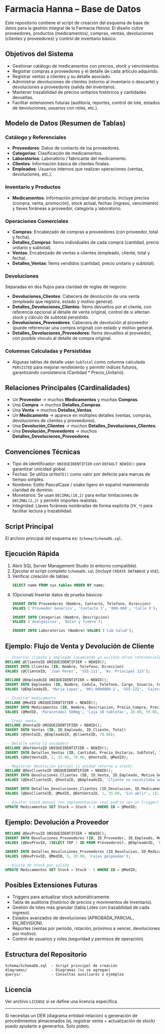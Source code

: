 # Farmacia Hanna – Base de Datos

Este repositorio contiene el script de creación del esquema de base de datos para la gestión integral de la Farmacia *Hanna*. El diseño cubre proveedores, productos (medicamentos), compras, ventas, devoluciones (clientes y proveedores) y control de inventario básico.

## Objetivos del Sistema
- Gestionar catálogo de medicamentos con precios, stock y vencimientos.
- Registrar compras a proveedores y el detalle de cada artículo adquirido.
- Registrar ventas a clientes y su detalle asociado.
- Administrar devoluciones de clientes (retorno al inventario o descarte) y devoluciones a proveedores (salida del inventario).
- Mantener trazabilidad de precios unitarios históricos y cantidades devueltas.
- Facilitar extensiones futuras (auditoría, reportes, control de lote, estados de devoluciones, usuarios con roles, etc.).

## Modelo de Datos (Resumen de Tablas)

### Catálogo y Referenciales
- **Proveedores**: Datos de contacto de los proveedores.
- **Categorias**: Clasificación de medicamentos.
- **Laboratorios**: Laboratorio / fabricante del medicamento.
- **Clientes**: Información básica de clientes finales.
- **Empleados**: Usuarios internos que realizan operaciones (ventas, devoluciones, etc.).

### Inventario y Productos
- **Medicamentos**: Información principal del producto. Incluye precios (compra, venta, promoción), stock actual, fechas (ingreso, vencimiento) y llaves foráneas a proveedor, categoría y laboratorio.

### Operaciones Comerciales
- **Compras**: Encabezado de compras a proveedores (con proveedor, total y fecha).
- **Detalles_Compras**: Ítems individuales de cada compra (cantidad, precio unitario y subtotal).
- **Ventas**: Encabezado de ventas a clientes (empleado, cliente, total y fecha).
- **Detalles_Ventas**: Ítems vendidos (cantidad, precio unitario y subtotal).

### Devoluciones
Separadas en dos flujos para claridad de reglas de negocio:
- **Devoluciones_Clientes**: Cabecera de devolución de una venta (empleado que registra, estado y motivo general).
- **Detalles_Devoluciones_Clientes**: Ítems devueltos por el cliente, con referencia opcional al detalle de venta original, control de si afectan stock y cálculo de subtotal persistido.
- **Devoluciones_Proveedores**: Cabecera de devolución al proveedor (puede referenciar una compra original) con estado y motivo general.
- **Detalles_Devoluciones_Proveedores**: Ítems devueltos al proveedor, con posible vínculo al detalle de compra original.

### Columnas Calculadas y Persistidas
- Algunas tablas de detalle usan `SubTotal` como columna calculada `PERSISTED` para mejorar rendimiento y permitir índices futuros, garantizando consistencia (Cantidad * Precio_Unitario).

## Relaciones Principales (Cardinalidades)
- Un **Proveedor** -> muchos **Medicamentos** y muchas **Compras**.
- Una **Compra** -> muchos **Detalles_Compras**.
- Una **Venta** -> muchos **Detalles_Ventas**.
- Un **Medicamento** -> aparece en múltiples detalles (ventas, compras, devoluciones de clientes y proveedores).
- Una **Devolución_Clientes** -> muchos **Detalles_Devoluciones_Clientes**.
- Una **Devolución_Proveedores** -> muchos **Detalles_Devoluciones_Proveedores**.

## Convenciones Técnicas
- Tipo de identificador: `UNIQUEIDENTIFIER` con `DEFAULT NEWID()` para garantizar unicidad global.
- Fechas: Se utiliza `GETDATE()` como valor por defecto para marcas de tiempo simples.
- Nombres: Estilo PascalCase / snake ligero en español manteniendo claridad de dominio.
- Monetarios: Se usan `DECIMAL(10,2)` para evitar limitaciones de `DECIMAL(2,2)` y permitir importes realistas.
- Integridad: Llaves foráneas nombradas de forma explícita (`FK_*`) para facilitar lectura y trazabilidad.

## Script Principal
El archivo principal del esquema es: `Schema/SchemaDb.sql`.

## Ejecución Rápida
1. Abrir SQL Server Management Studio (o entorno compatible).
2. Ejecutar el script completo `SchemaDb.sql` (incluye `CREATE DATABASE` y `USE`).
3. Verificar creación de tablas:
	```sql
	SELECT name FROM sys.tables ORDER BY name;
	```
4. (Opcional) Insertar datos de prueba básicos:
	```sql
	INSERT INTO Proveedores (Nombre, Contacto, Telefono, Direccion)
	VALUES ('Proveedor Genérico', 'Contacto 1', '000-000', 'Calle X');

	INSERT INTO Categorias (Nombre, Descripcion)
	VALUES ('Analgesicos', 'Dolor y fiebre');

	INSERT INTO Laboratorios (Nombre) VALUES ('Lab Salud');
	```

## Ejemplo: Flujo de Venta y Devolución de Cliente
```sql
-- Insertar cliente y empleado (asumiendo ya existen otros referenciales)
DECLARE @ClienteID UNIQUEIDENTIFIER = NEWID();
INSERT INTO Clientes (ID, Nombre, Telefono, Direccion)
VALUES (@ClienteID, 'Juan Perez', '555-111', 'Av. Principal 123');

DECLARE @EmpleadoID UNIQUEIDENTIFIER = NEWID();
INSERT INTO Empleados (ID, Nombre, Cedula, Telefono, Cargo, Usuario, Contraseña_Hash)
VALUES (@EmpleadoID, 'Maria Lopez', '001-0000000-1', '555-222', 'Cajera', 'mlopez', 'hash');

-- Insertar medicamento
DECLARE @MedID UNIQUEIDENTIFIER = NEWID();
INSERT INTO Medicamentos (ID, Nombre, Descripcion, Precio_Compra, Precio_Venta, Stock, Fecha_Vencimiento)
VALUES (@MedID, 'Paracetamol 500mg', 'Caja 10 tabletas', 20.00, 35.00, 100, '2026-12-31');

-- Crear venta
DECLARE @VentaID UNIQUEIDENTIFIER = NEWID();
INSERT INTO Ventas (ID, ID_Empleado, ID_Cliente, Total)
VALUES (@VentaID, @EmpleadoID, @ClienteID, 70.00);

-- Detalle venta (2 unidades)
DECLARE @DetVentaID UNIQUEIDENTIFIER = NEWID();
INSERT INTO Detalles_Ventas (ID, Cantidad, Precio_Unitario, SubTotal, ID_Venta, ID_Medicamento)
VALUES (@DetVentaID, 2, 35.00, 70.00, @VentaID, @MedID);

-- Registrar devolución parcial (1 unidad retorna a stock)
DECLARE @DevClienteID UNIQUEIDENTIFIER = NEWID();
INSERT INTO Devoluciones_Clientes (ID, ID_Venta, ID_Empleado, Motivo_General)
VALUES (@DevClienteID, @VentaID, @EmpleadoID, 'Cliente no necesitaba una caja');

INSERT INTO Detalles_Devoluciones_Clientes (ID_Devolucion, ID_Medicamento, ID_Detalle_Venta, Cantidad, Precio_Unitario, Motivo_Item, Afecta_Stock)
VALUES (@DevClienteID, @MedID, @DetVentaID, 1, 35.00, 'Sin abrir', 1);

-- Ajustar stock manual (en implementación real podría ser un trigger)
UPDATE Medicamentos SET Stock = Stock + 1 WHERE ID = @MedID;
```

## Ejemplo: Devolución a Proveedor
```sql
DECLARE @DevProvID UNIQUEIDENTIFIER = NEWID();
INSERT INTO Devoluciones_Proveedores (ID, ID_Proveedor, ID_Empleado, Motivo_General)
VALUES (@DevProvID, (SELECT TOP 1 ID FROM Proveedores), @EmpleadoID, 'Lote con empaques dañados');

INSERT INTO Detalles_Devoluciones_Proveedores (ID_Devolucion, ID_Medicamento, Cantidad, Precio_Unitario, Motivo_Item)
VALUES (@DevProvID, @MedID, 5, 20.00, 'Cajas golpeadas');

-- Ajuste de stock por salida
UPDATE Medicamentos SET Stock = Stock - 5 WHERE ID = @MedID;
```

## Posibles Extensiones Futuras
- Triggers para actualizar stock automáticamente.
- Tabla de auditoría (histórico de precios y movimientos de inventario).
- Gestión de lotes más granular (tabla Lotes con trazabilidad de cada ingreso).
- Estados avanzados de devoluciones (APROBADA_PARCIAL, EN_REVISION).
- Reportes (ventas por período, rotación, próximos a vencer, devoluciones por motivo).
- Control de usuarios y roles (seguridad y permisos de operación).

## Estructura del Repositorio
```
Schema/SchemaDb.sql  - Script principal de creación
diagramas/           - Diagramas (si se agregan)
querys/              - Consultas auxiliares o ejemplos
```

## Licencia
Ver archivo `LICENSE` si se define una licencia específica.

---
Si necesitas un DER (diagrama entidad-relación) o generación de procedimientos almacenados (ej. registrar venta + actualización de stock) puedo ayudarte a generarlos. Solo pídelo.
